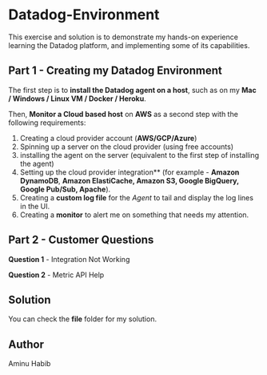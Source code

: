 # Datadog-Environment
This exercise and solution is to demonstrate my hands-on experience learning the Datadog
platform, and implementing some of its capabilities.

## Part 1 - Creating my Datadog Environment
The first step is to **install the Datadog agent on a host**, such as on my
**Mac / Windows / Linux VM / Docker / Heroku**.

Then, **Monitor a Cloud based host** on **AWS** as a second step with the following
requirements:

1. Creating a cloud provider account (**AWS/GCP/Azure**)
2. Spinning up a server on the cloud provider (using free accounts)
3. installing the agent on the server (equivalent to the first step of
  installing the agent)
4. Setting up the cloud provider integration** (for example - **Amazon DynamoDB**,
  **Amazon ElastiCache, Amazon S3, Google BigQuery, Google Pub/Sub, Apache**).
5. Creating a **custom log file** for the *Agent* to tail and display the log
lines in the UI.
6. Creating a **monitor** to alert me on something that needs my attention.

## Part 2 - Customer Questions
**Question 1** - Integration Not Working

**Question 2** - Metric API Help

## Solution
You can check the **file** folder for my solution.

## Author
Aminu Habib
